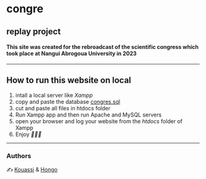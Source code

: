 # congre
## replay project

#### This site was created for the rebroadcast of the scientific congress which took place at Nangui Abrogoua University in 2023
 ---
 ## How to run this website on local
 1. intall a local server like *Xampp*
 2. copy and paste the database [congres.sql](./data/congres.sql)
 3. cut and paste all files in htdocs folder
 4. Run Xampp app and then run Apache and MySQL servers
 5. open your browser and log your website from the *htdocs* folder of Xampp
 6. Enjoy *🤩🤩🤩*

---
### Authors
✍️ <a href="https://github.com/8srael" >Kouassi</a> & <a href="https://github.com/Bboy010" >Hongo</a>
